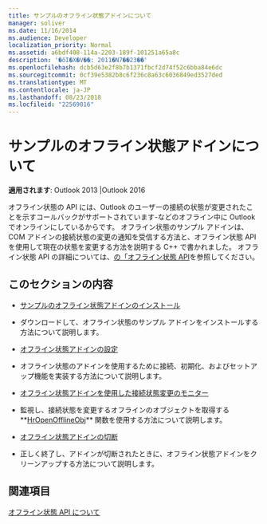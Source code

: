 ```yaml
---
title: サンプルのオフライン状態アドインについて
manager: soliver
ms.date: 11/16/2014
ms.audience: Developer
localization_priority: Normal
ms.assetid: a6bdf408-114a-2203-189f-101251a65a8c
description: '�ŏI�X�V��: 2011�N7��23��'
ms.openlocfilehash: dcb5d63e2f8b7b1371fbcf2d74f52c6bba84e6dc
ms.sourcegitcommit: 0cf39e5382b8c6f236c8a63c6036849ed3527ded
ms.translationtype: MT
ms.contentlocale: ja-JP
ms.lasthandoff: 08/23/2018
ms.locfileid: "22569016"
---
```

# <a name="about-the-sample-offline-state-add-in"></a>サンプルのオフライン状態アドインについて

  
  
**適用されます**: Outlook 2013 |Outlook 2016 
  
オフライン状態の API には、Outlook のユーザーの接続の状態が変更されたことを示すコールバックがサポートされています-などのオフライン中に Outlook でオンラインにしているからです。 オフライン状態のサンプル アドインは、COM アドインの接続状態の変更の通知を受信する方法と、オフライン状態 API を使用して現在の状態を変更する方法を説明する C++ で書かれました。 オフライン状態 API の詳細については、[の「オフライン状態 API](about-the-offline-state-api.md)を参照してください。
  
## <a name="in-this-section"></a>このセクションの内容

- [サンプルのオフライン状態アドインのインストール](installing-the-sample-offline-state-add-in.md)
    
- ダウンロードして、オフライン状態のサンプル アドインをインストールする方法について説明します。
    
- [オフライン状態アドインの設定](setting-up-an-offline-state-add-in.md)
    
- オフライン状態のアドインを使用するために接続、初期化、およびセットアップ機能を実装する方法について説明します。
    
- [オフライン状態アドインを使用した接続状態変更のモニター](monitoring-connection-state-changes-using-an-offline-state-add-in.md)
    
- 監視し、接続状態を変更するオフラインのオブジェクトを取得する**[HrOpenOfflineObj](hropenofflineobj.md)** 関数を使用する方法について説明します。 
    
- [オフライン状態アドインの切断](disconnecting-an-offline-state-add-in.md)
    
- 正しく終了し、アドインが切断されたときに、オフライン状態アドインをクリーンアップする方法について説明します。
    
## <a name="see-also"></a>関連項目



[オフライン状態 API について](about-the-offline-state-api.md)

